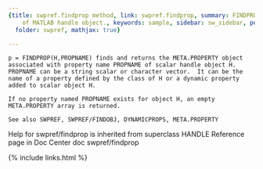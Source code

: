 ```yaml
---
{title: swpref.findprop method, link: swpref.findprop, summary: FINDPROP   Find property
    of MATLAB handle object., keywords: sample, sidebar: sw_sidebar, permalink: swpref_findprop,
  folder: swpref, mathjax: true}

---
```

    p = FINDPROP(H,PROPNAME) finds and returns the META.PROPERTY object
    associated with property name PROPNAME of scalar handle object H.
    PROPNAME can be a string scalar or character vector.  It can be the 
    name of a property defined by the class of H or a dynamic property 
    added to scalar object H.
   
    If no property named PROPNAME exists for object H, an empty 
    META.PROPERTY array is returned.
 
    See also SWPREF, SWPREF/FINDOBJ, DYNAMICPROPS, META.PROPERTY
Help for swpref/findprop is inherited from superclass HANDLE
    Reference page in Doc Center
       doc swpref/findprop

{% include links.html %}
